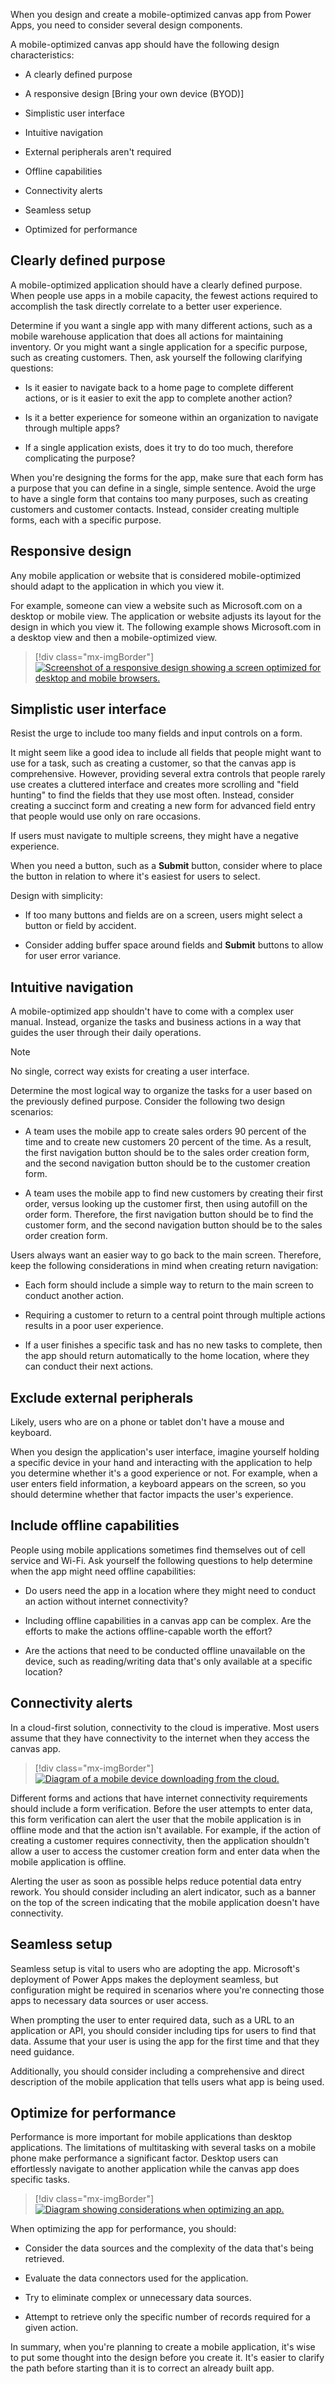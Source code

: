 When you design and create a mobile-optimized canvas app from Power Apps, you need to consider several design components.

A mobile-optimized canvas app should have the following design characteristics:

- A clearly defined purpose

- A responsive design [Bring your own device (BYOD)]

- Simplistic user interface

- Intuitive navigation

- External peripherals aren't required

- Offline capabilities

- Connectivity alerts

- Seamless setup

- Optimized for performance

## Clearly defined purpose

A mobile-optimized application should have a clearly defined purpose. When people use apps in a mobile capacity, the fewest actions required to accomplish the task directly correlate to a better user experience.

Determine if you want a single app with many different actions, such as a mobile warehouse application that does all actions for maintaining inventory. Or you might want a single application for a specific purpose, such as creating customers. Then, ask yourself the following clarifying questions:

- Is it easier to navigate back to a home page to complete different actions, or is it easier to exit the app to complete another action?

- Is it a better experience for someone within an organization to navigate through multiple apps?

- If a single application exists, does it try to do too much, therefore complicating the purpose?

When you're designing the forms for the app, make sure that each form has a purpose that you can define in a single, simple sentence. Avoid the urge to have a single form that contains too many purposes, such as creating customers and customer contacts. Instead, consider creating multiple forms, each with a specific purpose.

## Responsive design

Any mobile application or website that is considered mobile-optimized should adapt to the application in which you view it.

For example, someone can view a website such as Microsoft.com on a desktop or mobile view. The application or website adjusts its layout for the design in which you view it. The following example shows Microsoft.com in a desktop view and then a mobile-optimized view.

> [!div class="mx-imgBorder"]
> [![Screenshot of a responsive design showing a screen optimized for desktop and mobile browsers.](../media/responsive.png)](../media/responsive.png#lightbox)

## Simplistic user interface

Resist the urge to include too many fields and input controls on a form.

It might seem like a good idea to include all fields that people might want to use for a task, such as creating a customer, so that the canvas app is comprehensive. However, providing several extra controls that people rarely use creates a cluttered interface and creates more scrolling and "field hunting" to find the fields that they use most often. Instead, consider creating a succinct form and creating a new form for advanced field entry that people would use only on rare occasions.

If users must navigate to multiple screens, they might have a negative experience.

When you need a button, such as a **Submit** button, consider where to place the button in relation to where it's easiest for users to select.

Design with simplicity:

- If too many buttons and fields are on a screen, users might select a button or field by accident.

- Consider adding buffer space around fields and **Submit** buttons to allow for user error variance.

## Intuitive navigation

A mobile-optimized app shouldn't have to come with a complex user manual. Instead, organize the tasks and business actions in a way that guides the user through their daily operations.

> [!NOTE]
> No single, correct way exists for creating a user interface.

Determine the most logical way to organize the tasks for a user based on the previously defined purpose. Consider the following two design scenarios:

- A team uses the mobile app to create sales orders 90 percent of the time and to create new customers 20 percent of the time. As a result, the first navigation button should be to the sales order creation form, and the second navigation button should be to the customer creation form.

- A team uses the mobile app to find new customers by creating their first order, versus looking up the customer first, then using autofill on the order form. Therefore, the first navigation button should be to find the customer form, and the second navigation button should be to the sales order creation form.

Users always want an easier way to go back to the main screen. Therefore, keep the following considerations in mind when creating return navigation:

- Each form should include a simple way to return to the main screen to conduct another action.

- Requiring a customer to return to a central point through multiple actions results in a poor user experience.

- If a user finishes a specific task and has no new tasks to complete, then the app should return automatically to the home location, where they can conduct their next actions.

## Exclude external peripherals

Likely, users who are on a phone or tablet don't have a mouse and keyboard.

When you design the application's user interface, imagine yourself holding a specific device in your hand and interacting with the application to help you determine whether it's a good experience or not. For example, when a user enters field information, a keyboard appears on the screen, so you should determine whether that factor impacts the user's experience.

## Include offline capabilities

People using mobile applications sometimes find themselves out of cell service and Wi-Fi. Ask yourself the following questions to help determine when the app might need offline capabilities:

- Do users need the app in a location where they might need to conduct an action without internet connectivity?

- Including offline capabilities in a canvas app can be complex. Are the efforts to make the actions offline-capable worth the effort?

- Are the actions that need to be conducted offline unavailable on the device, such as reading/writing data that's only available at a specific location?

## Connectivity alerts

In a cloud-first solution, connectivity to the cloud is imperative. Most users assume that they have connectivity to the internet when they access the canvas app.

> [!div class="mx-imgBorder"]
> [![Diagram of a mobile device downloading from the cloud.](../media/mobile.png)](../media/mobile.png#lightbox)

Different forms and actions that have internet connectivity requirements should include a form verification. Before the user attempts to enter data, this form verification can alert the user that the mobile application is in offline mode and that the action isn't available. For example, if the action of creating a customer requires connectivity, then the application shouldn't allow a user to access the customer creation form and enter data when the mobile application is offline.

Alerting the user as soon as possible helps reduce potential data entry rework. You should consider including an alert indicator, such as a banner on the top of the screen indicating that the mobile application doesn't have connectivity.

## Seamless setup

Seamless setup is vital to users who are adopting the app. Microsoft's deployment of Power Apps makes the deployment seamless, but configuration might be required in scenarios where you're connecting those apps to necessary data sources or user access.

When prompting the user to enter required data, such as a URL to an application or API, you should consider including tips for users to find that data. Assume that your user is using the app for the first time and that they need guidance.

Additionally, you should consider including a comprehensive and direct description of the mobile application that tells users what app is being used.

## Optimize for performance

Performance is more important for mobile applications than desktop applications. The limitations of multitasking with several tasks on a mobile phone make performance a significant factor. Desktop users can effortlessly navigate to another application while the canvas app does specific tasks.

> [!div class="mx-imgBorder"]
> [![Diagram showing considerations when optimizing an app.](../media/optimize.png)](../media/optimize.png#lightbox)

When optimizing the app for performance, you should:

- Consider the data sources and the complexity of the data that's being retrieved.

- Evaluate the data connectors used for the application.

- Try to eliminate complex or unnecessary data sources.

- Attempt to retrieve only the specific number of records required for a given action.

In summary, when you're planning to create a mobile application, it's wise to put some thought into the design before you create it. It's easier to clarify the path before starting than it is to correct an already built app.
